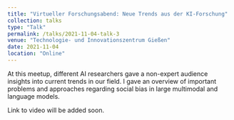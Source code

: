 ```yaml
---
title: "Virtueller Forschungsabend: Neue Trends aus der KI-Forschung"
collection: talks
type: "Talk"
permalink: /talks/2021-11-04-talk-3
venue: "Technologie- und Innovationszentrum Gießen"
date: 2021-11-04
location: "Online"
---
```


At this meetup, different AI researchers gave a non-expert audience insights into current trends in our field. I gave an overview of important problems and approaches regarding social bias in large multimodal and language models.

Link to video will be added soon.